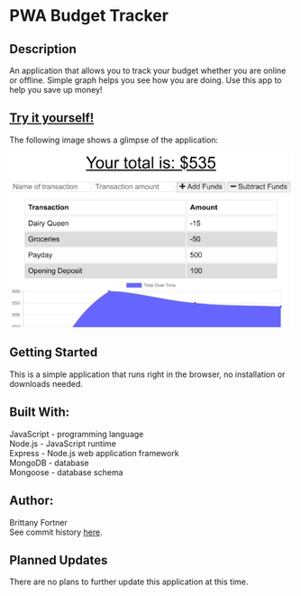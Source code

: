 # PWA Budget Tracker

## Description

An application that allows you to track your budget whether you are online or offline. Simple graph helps you see how you are doing. Use this app to help you save up money!

## [Try it yourself!](https://shielded-crag-85196.herokuapp.com/)

The following image shows a glimpse of the application:

![budget app](public/assets/screenshot.png)

## Getting Started

This is a simple application that runs right in the browser, no installation or downloads needed.

## Built With:

JavaScript - programming language <br>
Node.js - JavaScript runtime <br>
Express - Node.js web application framework <br>
MongoDB - database<br>
Mongoose - database schema

## Author:

Brittany Fortner <br>
See commit history [here](https://github.com/bfeliz/pwa-budget-tracker/graphs/contributors).

## Planned Updates

There are no plans to further update this application at this time.
